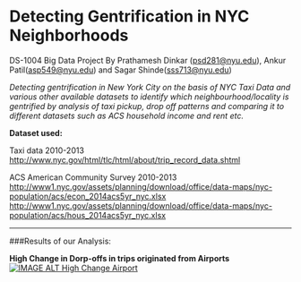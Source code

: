 # Detecting Gentrification in NYC Neighborhoods
DS-1004 Big Data Project By Prathamesh Dinkar (psd281@nyu.edu), Ankur Patil(asp549@nyu.edu) and Sagar Shinde(sss713@nyu.edu)

*Detecting gentrification in New York City on the basis of  NYC Taxi Data and various other available datasets to identify which neighbourhood/locality is gentrified by analysis of taxi pickup, drop off patterns and comparing it to different datasets such as ACS household income and rent etc.*

**Dataset used:**

Taxi data 2010-2013
http://www.nyc.gov/html/tlc/html/about/trip_record_data.shtml

ACS American Community Survey 2010-2013
http://www1.nyc.gov/assets/planning/download/office/data-maps/nyc-population/acs/econ_2014acs5yr_nyc.xlsx
http://www1.nyc.gov/assets/planning/download/office/data-maps/nyc-population/acs/hous_2014acs5yr_nyc.xlsx

***
###Results of our Analysis:

**High Change in Dorp-offs in trips originated from Airports**
[![IMAGE ALT High Change Airport](http://res.cloudinary.com/pdinkar/image/upload/v1463179512/High_Change_in_Drop-offs_from_Airports_jhaxak.png)](https://sss713.cartodb.com/viz/6e0efb3a-18a7-11e6-bd06-0ea31932ec1d/public_map)

